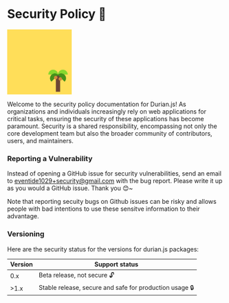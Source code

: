 # Security Policy 🔐
<img src="https://github.com/cheng-alvin/durian.js/blob/e2cb327e0e5d7067afc4230326dfcfc163296767/%E5%B1%8F%E5%B9%95%E6%88%AA%E5%9B%BE%202023-09-01%20150235.png" alt="logo" align="center" width="150" />

Welcome to the security policy documentation for Durian.js! As organizations and individuals increasingly rely on web applications for critical tasks, ensuring the security of these applications has become paramount. Security is a shared responsibility, encompassing not only the core development team but also the broader community of contributors, users, and maintainers.

### Reporting a Vulnerability
Instead of opening a GitHub issue for security vulnerabilities, send an email to eventide1029+security@gmail.com with the bug report. Please write it up as you would a GitHub issue. Thank you 😊~

Note that reporting secuity bugs on Github issues can be risky and allows people with bad intentions to use these sensitve information to their advantage.

### Versioning 
Here are the security status for the versions for durian.js packages:

|Version  | Support status |
|---|---|
|0.x| Beta release, not secure 🔓|
|>1.x|Stable release, secure and safe for production usage 🔒|

